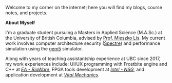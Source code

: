 
Welcome to my corner on the internet; here you will find my blogs, course notes, and projects.

**About Myself**

I'm a graduate student pursuing a Masters in Applied Science (M.A.Sc.) at the University of British Columbia, advised by [Prof. Mieszko Lis](http://mieszko.ece.ubc.ca/).
My current work involves computer architecture security ([Spectre](https://en.wikipedia.org/wiki/Spectre_(security_vulnerability))) and performance simulation using the [gem5](https://www.gem5.org) simulator.

Along with years of teaching assistantship experience at UBC since 2017, my work experiences include: UI/UX programming with Frostbite engine and C++ at *[EA - BioWare](https://www.bioware.com)*, FPGA tools development at *[Intel - NSG](https://www.intel.ca/content/www/ca/en/homepage.html)*, and application development at *[Vital Mechanics](https://www.vitalmechanics.com)*.
